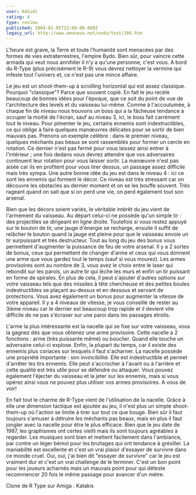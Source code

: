 ```yaml
---
user: Kékidi
rating: 4
type: review
published: 2004-01-05T23:00:00.000Z
legacy_url: http://www.emunova.net/veda/test/386.htm
---
```

L'heure est grave, la Terre et toute l'humanité sont menacées par des formes de vies extraterrestres, l'empire Bydo. Bien sûr, pour vaincre cette armada qui veut nous annihiler il n'y a qu'une personne, c'est vous. A bord du R-Type (plus précisément le R-9) vous devrez nettoyer la vermine qui infeste tout l'univers et, ce n'est pas une mince affaire.  

  

  

  

Le jeu est un shoot-them-up à scrolling horizontal qui est assez classique. Pourquoi "classique"? Parce que souvent copié. En fait le jeu recèle beaucoup de bonnes idées pour l'époque, que ce soit du point de vue de l'architecture des levels et du vaisseau lui-même. Comme à l'accoutumée, à chaque fin de niveau nous trouvons un boss qui a la fâcheuse tendance à occuper la moitié de l'écran, sauf au niveau 3, ici, le boss fait carrément tout le niveau. Pour pimenter le jeu, certains ennemis sont indestructibles, ce qui oblige à faire quelques manœuvres délicates pour se sortir de bien mauvais pas. Prenons un exemple célèbre : dans le premier niveau, quelques méchants pas beaux se sont rassemblés pour former un cercle en rotation. Ce dernier n'est pas fermé pour vous laissez ainsi entrer à l'intérieur ; une fois dedans vous devrez attendre que vos adversaires continuent leur rotation pour vous laisser sortir. La manœuvre n'est pas aisée car ils en profitent pour vous tirer dessus, un passage assez difficile mais très sympa. Une autre bonne idée du jeu est dans le niveau 4 : ici ce sont les ennemis qui forment le décor. Ce niveau est très stressant car on découvre les obstacles au dernier moment et on se les bouffe souvent. Très rageant quand on sait que si on perd une vie, on perd également tout son arsenal.  

  

  

  

Bien que les décors soient variés, le véritable intérêt du jeu vient de l'armement du vaisseau. Au départ celui-ci ne possède qu'un simple tir : des projectiles se dirigeant en ligne droite. Toutefois si vous restez appuyé sur le bouton de tir, une jauge d'énergie se recharge, ensuite il suffit de relâcher le bouton quand la jauge est pleine pour que le vaisseau envoie un tir surpuissant et très destructeur. Tout au long du jeu des bonus vous permettent d'augmenter la puissance de feu de votre arsenal. Il y a 2 sortes de bonus, ceux qui permettent de changer d'arme et ceux qui vous donnent une arme que vous gardez tout le temps (sauf si vous mourez). Les armes provisoires sont au nombre de 3, vous avez le choix entre le laser qui rebondit sur les parois, un autre tir qui lèche les murs et enfin un tir puissant en forme de spirales. En plus de cela, il peut s'ajouter d'autres options sur votre vaisseau tels que des missiles à tête chercheuse et des petites boules indestructibles se plaçant au-dessus et en dessous et servant de protections. Vous avez également un bonus pour augmenter la vitesse de votre appareil. Il y a 4 niveaux de vitesse, je vous conseille de rester au 3ième niveau car le dernier est beaucoup trop rapide et il devient vite difficile de ne pas s'écraser sur une paroi dans les passages étroits.  

  

  

  

L'arme la plus intéressante est la nacelle qui se fixe sur votre vaisseau, vous la gagnez dès que vous obtenez une arme provisoire. Cette nacelle a 2 fonctions : arme (très puissante même) ou bouclier. Quand elle touche un adversaire celui-ci explose. Enfin, la plupart du temps, car il existe des ennemis plus coriaces sur lesquels il faut s'acharner. La nacelle possède une propriété importante : son invincibilité. Elle est indestructible et permet d'arrêter les tirs ennemis. Elle peut s'accrocher à l'avant ou à l'arrière et cette qualité est très utile pour se défendre ou attaquer. Vous pouvez également l'éjecter du vaisseau et la jeter sur les ennemis, mais si vous opérez ainsi vous ne pouvez plus utiliser vos armes provisoires. A vous de voir!  

  

  

  

En fait tout le charme de R-Type vient de l'utilisation de la nacelle. Grâce à elle une dimension tactique est ajoutée au jeu, il n'est plus un simple shoot-them-up où l'action se limite à tirer sur tout ce que bouge. Bien sûr il faut toujours s'amuser à détruire les méchants pas beaux, mais en plus il faut jongler avec la nacelle pour être le plus efficace. Bien que le jeu date de 1987, les graphismes ont certes vieilli mais ils sont toujours agréables à regarder. Les musiques sont bien et mettent facilement dans l'ambiance, par contre un léger bémol pour les bruitages qui ont tendance à grésiller. La maniabilité est excellente et c'est un vrai plaisir d'essayer de survivre dans ce monde cruel. Oui, oui, j'ai bien dit "essayer de survivre" car le jeu est vraiment dur et c'est un vrai challenge de le terminer. C'est un bon point pour les joueurs acharnés mais un mauvais point pour qui déteste recommencer 20 fois le même passage pour avancer d'un mètre.  

  

  

Clone de R Type sur Amiga : Katakis